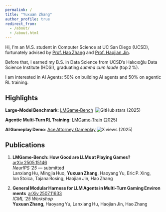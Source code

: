 ```yaml
---
permalink: /
title: "Yuxuan Zhang"
author_profile: true
redirect_from: 
  - /about/
  - /about.html
---
```


Hi, I'm an M.S. student in Computer Science at UC San Diego (UCSD), fortunately advised by [Prof. Hao Zhang](https://cseweb.ucsd.edu/~haozhang/) and [Prof. Haojian Jin](https://www.haojianj.in/). 

Before that, I earned my B.S. in Data Science from UCSD’s Halıcıoğlu Data Science Institute (HDSI), graduating *summa cum laude* (top 2 %).

I am interested in AI Agents: 50% on building AI agents and 50% on agentic RL training.


## Highlights

**Large‑Model Benchmark**: [LMGame‑Bench](https://github.com/lmgame-org/GamingAgent) ![GitHub stars](https://img.shields.io/github/stars/lmgame-org/GamingAgent?style=social) (2025)

**Agentic Multi-Turn RL Training**: [LMGame‑Train](https://github.com/mignonjia/lmgame_train_reorg) (2025)

**AI Gameplay Demo**: [Ace Attorney Gameplay](https://x.com/haoailab/status/1912231343372812508) ![X views](https://img.shields.io/badge/👁️ Views-950k-blue?style=social) (2025)



## Publications  

1. **LMGame‑Bench: How Good are LLMs at Playing Games?** [arXiv 2505.15146](https://arxiv.org/abs/2505.15146)  
   *NeurIPS ’25* — submitted  
   Lanxiang Hu, Mingjia Huo, **Yuxuan Zhang**, Haoyang Yu, Eric P. Xing, Ion Stoica, Tajana Rosing, Haojian Jin, Hao Zhang  

2. **General Modular Harness for LLM Agents in Multi‑Turn Gaming Environments** [arXiv 2507.11633](https://arxiv.org/abs/2507.11633)  
   *ICML ’25 Workshop*  
   **Yuxuan Zhang**, Haoyang Yu, Lanxiang Hu, Haojian Jin, Hao Zhang



